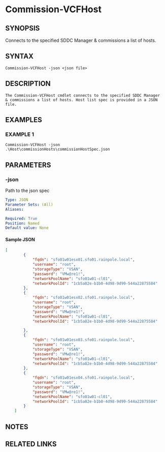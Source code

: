 # Commission-VCFHost

## SYNOPSIS
Connects to the specified SDDC Manager & commissions a list of hosts.

## SYNTAX

```
Commission-VCFHost -json <json file>
```

## DESCRIPTION
    The Commission-VCFHost cmdlet connects to the specified SDDC Manager 
	& commissions a list of hosts. Host list spec is provided in a JSON file.	


## EXAMPLES

### EXAMPLE 1
```
Commission-VCFHost -json .\Host\commissionHosts\commissionHostSpec.json
```

## PARAMETERS

### -json
Path to the json spec

```yaml
Type: JSON
Parameter Sets: (All)
Aliases:

Required: True
Position: Named
Default value: None
```

#### Sample JSON
```json
[
        {
            "fqdn": "sfo01w01esx01.sfo01.rainpole.local",
            "username": "root",
            "storageType": "VSAN",
            "password": "VMw@re1!",
            "networkPoolName": "sfo01w01-cl01",
			"networkPoolId": "1cb5a82e-b1b0-4d98-9d99-544a22875584"
        },
        {
            "fqdn": "sfo01w01esx02.sfo01.rainpole.local",
            "username": "root",
            "storageType": "VSAN",
            "password": "VMw@re1!",
            "networkPoolName": "sfo01w01-cl01",
			"networkPoolId": "1cb5a82e-b1b0-4d98-9d99-544a22875584"

        },
		{
            "fqdn": "sfo01w01esx03.sfo01.rainpole.local",
            "username": "root",
            "storageType": "VSAN",
            "password": "VMw@re1!",
            "networkPoolName": "sfo01w01-cl01",
			"networkPoolId": "1cb5a82e-b1b0-4d98-9d99-544a22875584"
        },
		{
            "fqdn": "sfo01w01esx04.sfo01.rainpole.local",
            "username": "root",
            "storageType": "VSAN",
            "password": "VMw@re1!",
            "networkPoolName": "sfo01w01-cl01",
			"networkPoolId": "1cb5a82e-b1b0-4d98-9d99-544a22875584"
        }
    ]

```

## NOTES

## RELATED LINKS
